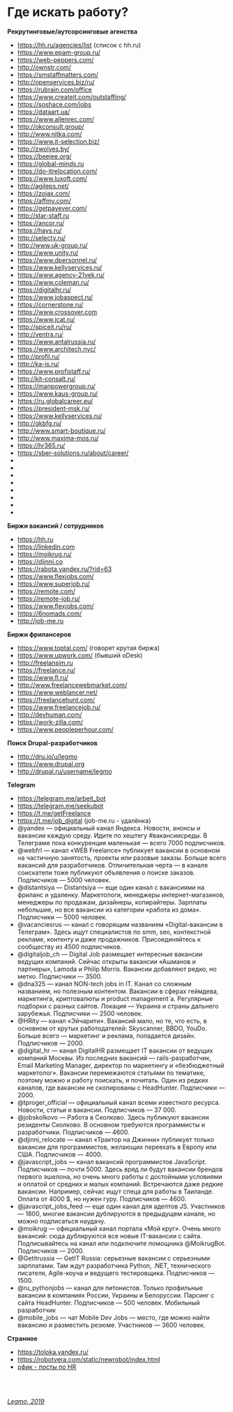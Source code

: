 # Где искать работу? #

**Рекрутинговые/аутсорсинговые агенства**
- https://hh.ru/agencies/list (список с hh.ru)
- https://www.epam-group.ru/
- https://web-peppers.com/
- http://ownstr.com/
- https://smstaffmatters.com/
- http://openservices.biz/ru/
- https://rubrain.com/office
- https://www.createit.com/outstaffing/
- https://soshace.com/jobs
- https://dataart.ua/
- https://www.allenrec.com/
- http://okconsult.group/
- http://www.nitka.com/
- https://www.it-selection.biz/
- http://zwolves.by/
- https://beejee.org/
- https://global-minds.ru
- https://do-itrelocation.com/
- https://www.luxoft.com/
- http://agileps.net/
- https://zojax.com/
- https://affmy.com/
- https://getpayever.com/
- http://star-staff.ru
- https://ancor.ru/
- https://hays.ru/
- http://selecty.ru/
- http://www.uk-group.ru/
- https://www.unity.ru/
- https://www.dpersonnel.ru/
- https://www.kellyservices.ru/
- https://www.agency-21vek.ru/
- https://www.coleman.ru/
- https://digitalhr.ru/
- https://www.jobaspect.ru/
- https://cornerstone.ru/
- https://www.crossover.com
- https://www.jcat.ru/
- http://spiceit.ru/ru/
- http://ventra.ru/
- https://www.antalrussia.ru/
- https://www.architech.nyc/
- http://profil.ru/
- http://ka-is.ru/
- https://www.profistaff.ru/
- http://kit-consalt.ru/
- https://manpowergroup.ru/
- https://www.kaus-group.ru/
- https://ru.globalcareer.eu/
- https://president-msk.ru/
- https://www.kellyservices.ru/
- http://gkbfg.ru/
- http://www.smart-boutique.ru/
- http://www.maxima-mos.ru/
- https://hr365.ru/
- https://sber-solutions.ru/about/career/
- 
- 
- 
- 
- 
- 
- 
- 


**Биржи вакансий / сотрудников**
- https://hh.ru
- https://linkedin.com
- https://moikrug.ru/
- https://djinni.co
- https://rabota.yandex.ru/?rid=63
- https://www.flexjobs.com/
- https://www.superjob.ru/
- https://remote.com/
- https://remote-job.ru/
- https://www.flexjobs.com/
- https://6nomads.com/
- http://job-me.ru
   
   
**Биржи фрилансеров**
- https://www.toptal.com/ (говорят крутая биржа)
- https://www.upwork.com/ (бывший oDesk)
- http://freelansim.ru
- https://freelance.ru/
- https://www.fl.ru/
- http://www.freelancewebmarket.com/
- https://www.weblancer.net/
- https://freelancehunt.com/
- https://www.freelancejob.ru/
- http://devhuman.com/
- https://work-zilla.com/
- https://www.peopleperhour.com/


**Поиск Drupal-разработчиков**
- http://dru.io/u/legmo
- https://www.drupal.org
- http://drupal.ru/username/legmo


**Telegram**
- https://telegram.me/arbeit_bot
- https://telegram.me/seekubot
- https://t.me/getFreelance
- https://t.me/job_digital (job-me.ru - удалёнка)
- @yandex — официальный канал Яндекса. Новости, анонсы и вакансии каждую среду. Идите по хештегу #вакансиисреды. В Телеграме пока конкуренция маленькая — всего 7000 подписчиков.
- @webfrl — канал «WEB Freelance» публикует вакансии в основном на частичную занятость, проекты или разовые заказы. Больше всего вакансий для разработчиков. Отличительная черта — в канале соискатели тоже публикуют объявления о поиске заказов. Подписчиков — 5000 человек.
- @distantsiya — Distantsiya — еще один канал с вакансиями на фриланс и удаленку. Маркетологи, менеджеры интернет-магазинов, менеджеры по продажам, дизайнеры, копирайтеры. Зарплаты небольшие, но все вакансии из категории «работа из дома». Подписчики — 5000 человек.
- @vacanciesrus — канал с говорящим названием «Digital-вакансии в Телеграм». Здесь ищут специалистов по smm, seo, контекстной рекламе, контенту и даже продажников. Присоединяйтесь к сообществу из 4500 подписчиков.
- @digitaljob_ch — Digital Job размещает интересные вакансии ведущих компаний. Сейчас открыты вакансии «Ашманов и партнеры», Lamoda и Philip Morris. Вакансии добавляют редко, но метко. Подписчики — 3500.
- @dna325 — канал NON-tech jobs in IT. Канал со сложным названием, но полезным контентом. Вакансии в сферах геймдева, маркетинга, криптовалюты и product management`а. Регулярные подборки с разных сайтов. Локация — Украина и страны дальнего зарубежья. Подписчики — 2500 человек.
- @HRity — канал «Эйчарити». Вакансий мало, но те, что есть, в основном от крутых работодателей: Skyscanner, BBDO, YouDo. Больше всего — маркетинг и реклама, попадается дизайн. Подписчиков — 2000.
- @digital_hr — канал DigitalHR размещает IT вакансии от ведущих компаний Москвы. Из последних вакансий — rails-разработчик, Email Marketing Manager, директор по маркетингу и «безбюджетный маркетолог». Вакансии перемежаются статьями по тематике, поэтому можно и работу поискать, и почитать. Один из редких каналов, где вакансии не скопированы с HeadHunter. Подписчики — 2000.
- @tproger_official — официальный канал всеми известного ресурса. Новости, статьи и вакансии. Подписчиков — 37 000.
- @jobskolkovo — Работа в Сколково. Здесь публикуют вакансии резиденты Сколково. В основном требуются программисты и разработчики. Подписчиков — 4600.
- @djinni_relocate — канал «Трактор на Джинни» публикует только вакансии для программистов, желающих переехать в Европу или США. Подписчиков — 4000.
- @javascript_jobs — канал вакансий программистов JavaScript. Подписчиков — почти 5000. Здесь вряд ли будут вакансии брендов первого эшелона, но очень много работы с достойными условиями и оплатой от средних и малых компаний. Встречаются даже редкие вакансии. Например, сейчас ищут спеца для работы в Таиланде. Оплата от 4000 $, но нужен гуру. Подписчиков — 4600.
- @javascript_jobs_feed — еще один канал для адептов JS. Участников — 1800, многие вакансии дублируются в предыдущем канале, но можно подписаться наудачу.
- @moikrug — официальный канал портала «Мой круг». Очень много вакансий: сюда дублируются все новые IT-вакансии с сайта. Подписывайтесь на канал или подключите помощника @MoikrugBot. Подписчиков — 2000.
- @Getitrussia — GetIT Russia: серьезные вакансии с серьезными зарплатами. Там ждут разработчика Python, .NET, технического писателя, Agile-коуча и ведущего тестировщика. Подписчиков — 1500.
- @ru_pythonjobs — канал для питонистов. Только профильные вакансии в компаниях России, Украины и Белоруссии. Парсинг с сайта HeadHunter. Подписчиков — 500 человек.
Мобильный разработчик
- @mobile_jobs — чат Mobile Dev Jobs — место, где можно найти вакансию и разместить резюме. Участников — 3600 человек.

**Странное**
- https://toloka.yandex.ru/
- https://robotvera.com/static/newrobot/index.html
- [рфик - посты по HR](https://habr.com/ru/search/?target_type=posts&order_by=relevance&q=hr&flow=)

<br> 
<br> 

*[Legmo, 2019](https://github.com/Legmo/notes/)*